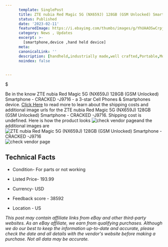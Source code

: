```yaml
---
      template: SinglePost
      title: ZTE nubia Red Magic 5G (NX659J) 128GB (GSM Unlocked) Smartphone - CRACKED -J9716
      status: Published
      date: '2023-02-11'
      featuredImage: https://i.ebayimg.com/thumbs/images/g/YhUAAOSwCrpj2pEE/s-l225.jpg
      category: News , Updates
      excerpt: >-
        [smartphone,device ,hand held device]
      meta:
      canonicalLink: ''
      description: [handheld,industrially made,well crafted,Portable,Mobile,Compact,Convenient,Lightweight,Maneuverable,Man-portable,Miniature,Carriable,Hand-held,Light,Holdable,Transportable,Mobile device,Pocket-sized,On-the-go,Wireless,Cordless,Compact size,Convenient size, smartphone,device ,hand held device]
      noindex: false
      
        
---
```

$

Be in the know ZTE nubia Red Magic 5G (NX659J) 128GB (GSM Unlocked) Smartphone - CRACKED -J9716 - a 3-star Cell Phones & Smartphones device. [Click Here](https://www.ebay.com/itm/134433080537?hash=item1f4cd604d9%3Ag%3AYhUAAOSwCrpj2pEE&mkevt=1&mkcid=1&mkrid=711-53200-19255-0&campid=%253CePNCampaignId%253E&customid=%253CreferenceId%253E&toolid=10049) to read more to learn about the shipping costs and additional image urls for the ZTE nubia Red Magic 5G (NX659J) 128GB (GSM Unlocked) Smartphone - CRACKED -J9716. Shipping cost is undefined. Here is how the product looks ![check vendor page](https://i.ebayimg.com/thumbs/images/g/YhUAAOSwCrpj2pEE/s-l225.jpg)and the additional images are![ZTE nubia Red Magic 5G (NX659J) 128GB (GSM Unlocked) Smartphone - CRACKED -J9716](https://i.ebayimg.com/images/g/YhUAAOSwCrpj2pEE/s-l1600.jpg)![check vendor page](https://origin-galleryplus.ebayimg.com/ws/web/134433080537_2_0_1/225x225.jpg,https://origin-galleryplus.ebayimg.com/ws/web/134433080537_3_0_1/225x225.jpg,https://origin-galleryplus.ebayimg.com/ws/web/134433080537_4_0_1/225x225.jpg,https://origin-galleryplus.ebayimg.com/ws/web/134433080537_5_0_1/225x225.jpg,https://origin-galleryplus.ebayimg.com/ws/web/134433080537_6_0_1/225x225.jpg,https://origin-galleryplus.ebayimg.com/ws/web/134433080537_7_0_1/225x225.jpg,https://origin-galleryplus.ebayimg.com/ws/web/134433080537_8_0_1/225x225.jpg,https://origin-galleryplus.ebayimg.com/ws/web/134433080537_9_0_1/225x225.jpg,https://origin-galleryplus.ebayimg.com/ws/web/134433080537_10_0_1/225x225.jpg,https://origin-galleryplus.ebayimg.com/ws/web/134433080537_11_0_1/225x225.jpg)



 ## Technical Facts 



     
      

 - Condition- For parts or not working 


      

 - Listed Price- 193.99 


      

 - Currency- USD 


      

 - Feedback score - 38592 


      

 - Location - US 


      
      

 *_This post may contain affiliate links from eBay and other third-party websites. As an eBay affiliate, we earn from qualifying purchases. Although we do our best to keep the information up-to-date and accurate, please check the date and all details with the vendor's website before making a purchase. Not all data may be accurate._*






